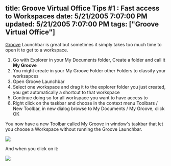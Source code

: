 title: Groove Virtual Office Tips #1 : Fast access to Workspaces
date: 5/21/2005 7:07:00 PM
updated: 5/21/2005 7:07:00 PM
tags: ["Groove Virtual Office"]
---
[Groove](http://www.groove.net/) Launchbar is great but sometimes 
it simply takes too much time to open it to get to a workspace. 

1.  Go with Explorer in your My Documents folder, Create a folder and call it 
    **My Groove**
2.  You might create in your My Groove Folder other Folders to classify your 
  worksapces
3.  Open Groove Launchbar
4.  Select one workspace and drag it to the explorer folder you just created, 
  you get automatically a shortcut to that workspace
5.  Continue doing so for all workspace you want to have access to
6.  Right click on the taskbar and choose in the context menu Toolbars / New 
  Toolbar, in new dialog browse to My Documents / My Groove, click OK


You now have a new Toolbar called My Groove in window's taskbar that let you 
choose a Workspace without running the Groove Launchbar.

![](http://membres.lycos.fr/lkempe//groovetips01_00.jpg)

And when you click on it:

![](http://membres.lycos.fr/lkempe//groovetips01.jpg)
